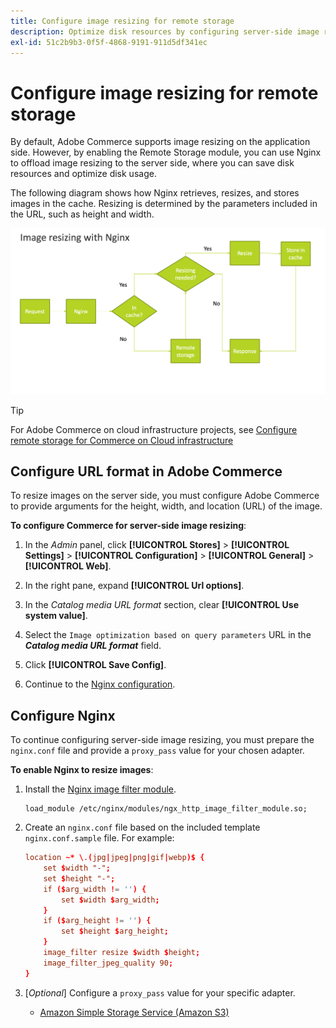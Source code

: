 ```yaml
---
title: Configure image resizing for remote storage
description: Optimize disk resources by configuring server-side image resizing.
exl-id: 51c2b9b3-0f5f-4868-9191-911d5df341ec
---
```

# Configure image resizing for remote storage

By default, Adobe Commerce supports image resizing on the application side. However, by enabling the Remote Storage module, you can use Nginx to offload image resizing to the server side, where you can save disk resources and optimize disk usage.

The following diagram shows how Nginx retrieves, resizes, and stores images in the cache. Resizing is determined by the parameters included in the URL, such as height and width.

![image resize](../../assets/configuration/remote-storage-nginx-image-resize.png)

>[!TIP]
>
>For Adobe Commerce on cloud infrastructure projects, see [Configure remote storage for Commerce on Cloud infrastructure](cloud-support.md)

## Configure URL format in Adobe Commerce

To resize images on the server side, you must configure Adobe Commerce to provide arguments for the height, width, and location (URL) of the image.

**To configure Commerce for server-side image resizing**:

1. In the _Admin_ panel, click **[!UICONTROL Stores]** > **[!UICONTROL Settings]** > **[!UICONTROL Configuration]** > **[!UICONTROL General]** > **[!UICONTROL Web]**.

1. In the right pane, expand **[!UICONTROL Url options]**.

1. In the _Catalog media URL format_ section, clear **[!UICONTROL Use system value]**.

1. Select the `Image optimization based on query parameters` URL in the **_Catalog media URL format_** field.

1. Click **[!UICONTROL Save Config]**.

1. Continue to the [Nginx configuration](#configure-nginx).

## Configure Nginx

To continue configuring server-side image resizing, you must prepare the `nginx.conf` file and provide a `proxy_pass` value for your chosen adapter.

**To enable Nginx to resize images**:

1. Install the [Nginx image filter module][nginx-module].

   ```shell
   load_module /etc/nginx/modules/ngx_http_image_filter_module.so;
   ```

1. Create an `nginx.conf` file based on the included template `nginx.conf.sample` file. For example:

   ```conf
   location ~* \.(jpg|jpeg|png|gif|webp)$ {
       set $width "-";
       set $height "-";
       if ($arg_width != '') {
           set $width $arg_width;
       }
       if ($arg_height != '') {
           set $height $arg_height;
       }
       image_filter resize $width $height;
       image_filter_jpeg_quality 90;
   }
   ```

1. [_Optional_] Configure a `proxy_pass` value for your specific adapter.

   - [Amazon Simple Storage Service (Amazon S3)](remote-storage-aws-s3.md)

<!-- link definitions -->

[nginx-module]: https://nginx.org/en/docs/http/ngx_http_image_filter_module.html
